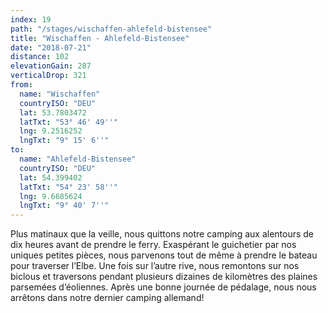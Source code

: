 ```yaml
---
index: 19
path: "/stages/wischaffen-ahlefeld-bistensee"
title: "Wischaffen - Ahlefeld-Bistensee"
date: "2018-07-21"
distance: 102
elevationGain: 287
verticalDrop: 321
from:
  name: "Wischaffen"
  countryISO: "DEU"
  lat: 53.7803472
  latTxt: "53° 46' 49''"
  lng: 9.2516252
  lngTxt: "9° 15' 6''"
to:
  name: "Ahlefeld-Bistensee"
  countryISO: "DEU"
  lat: 54.399402
  latTxt: "54° 23' 58''"
  lng: 9.6685624
  lngTxt: "9° 40' 7''"
---
```


Plus matinaux que la veille, nous quittons notre camping aux alentours de dix heures avant de prendre le ferry. Exaspérant le guichetier par nos uniques petites pièces, nous parvenons tout de même à prendre le bateau pour traverser l’Elbe. Une fois sur l’autre rive, nous remontons sur nos biclous et traversons pendant plusieurs dizaines de kilomètres des plaines parsemées d’éoliennes. Après une bonne journée de pédalage, nous nous arrêtons dans notre dernier camping allemand!

